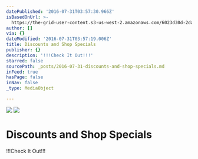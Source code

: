 ```yaml
---
datePublished: '2016-07-31T03:57:30.966Z'
isBasedOnUrl: >-
  https://the-grid-user-content.s3-us-west-2.amazonaws.com/6023d30d-2dac-43fe-ac8c-7706c14952d5.jpg
author: []
via: {}
dateModified: '2016-07-31T03:57:19.006Z'
title: Discounts and Shop Specials
publisher: {}
description: '!!!Check It Out!!!'
starred: false
sourcePath: _posts/2016-07-31-discounts-and-shop-specials.md
inFeed: true
hasPage: false
inNav: false
_type: MediaObject

---
```

![](https://the-grid-user-content.s3-us-west-2.amazonaws.com/6023d30d-2dac-43fe-ac8c-7706c14952d5.jpg)
![](https://the-grid-user-content.s3-us-west-2.amazonaws.com/21ae4301-6657-484f-80e5-84f627d7a2e2.jpg)

# Discounts and Shop Specials

!!!Check It Out!!!